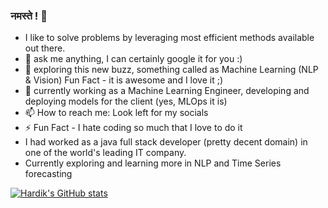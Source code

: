 ### नमस्ते ! 🙏 

<!--
**pachgadehardik/pachgadehardik** is a ✨ _special_ ✨ repository because its `README.md` (this file) appears on your GitHub profile.

Here are some ideas to get you started:

- 
- 🌱 I’m currently learning ...
- 👯 I’m looking to collaborate on ...
- 🤔 I’m looking for help with ...
- 💬 Ask me about ...
- 📫 How to reach me: ...
- 😄 Pronouns: ...
- ⚡ Fun fact: ...
-->
-  I like to solve problems by leveraging most efficient methods available out there. 
- 💬 ask me anything, I can certainly google it for you :)
- 🌱 exploring this new buzz, something called as Machine Learning (NLP & Vision) Fun Fact - it is awesome and I love it ;) 
- 🔭 currently working as a Machine Learning Engineer, developing and deploying models for the client (yes, MLOps it is)
- 📫 How to reach me: Look left for my socials
- ⚡ Fun Fact - I hate coding so much that I love to do it
- I had worked as a java full stack developer (pretty decent domain) in one of the world's leading IT company. 
- Currently exploring and learning more in NLP and Time Series forecasting


[![Hardik's GitHub stats](https://github-readme-stats.vercel.app/api?username=pachgadehardik&hide=contribs,prs&count_private=true)](https://github.com/anuraghazra/github-readme-stats)
